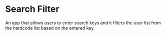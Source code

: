 # Search Filter
An app that allows users to enter search keys and it filters the user list from the hardcode list based on the entered key.